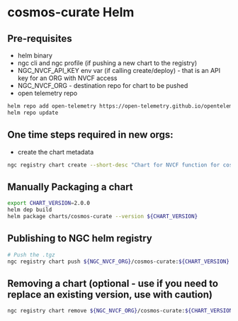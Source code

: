 # cosmos-curate Helm
## Pre-requisites
* helm binary
* ngc cli and ngc profile (if pushing a new chart to the registry)
* NGC_NVCF_API_KEY env var (if calling create/deploy) - that is an API key for an ORG with NVCF access
* NGC_NVCF_ORG - destination repo for chart to be pushed
* open telemetry repo
```bash
helm repo add open-telemetry https://open-telemetry.github.io/opentelemetry-helm-charts
helm repo update
```

## One time steps required in new orgs:
* create the chart metadata
```bash
ngc registry chart create --short-desc "Chart for NVCF function for cosmos curate" ${NGC_NVCF_ORG}/cosmos-curate
```

## Manually Packaging a chart
```bash
export CHART_VERSION=2.0.0
helm dep build
helm package charts/cosmos-curate --version ${CHART_VERSION}
```
## Publishing to NGC helm registry
```bash
# Push the .tgz
ngc registry chart push ${NGC_NVCF_ORG}/cosmos-curate:${CHART_VERSION}
```

## Removing a chart (optional - use if you need to replace an existing version, use with caution) 
```bash
ngc registry chart remove ${NGC_NVCF_ORG}/cosmos-curate:${CHART_VERSION}
```
